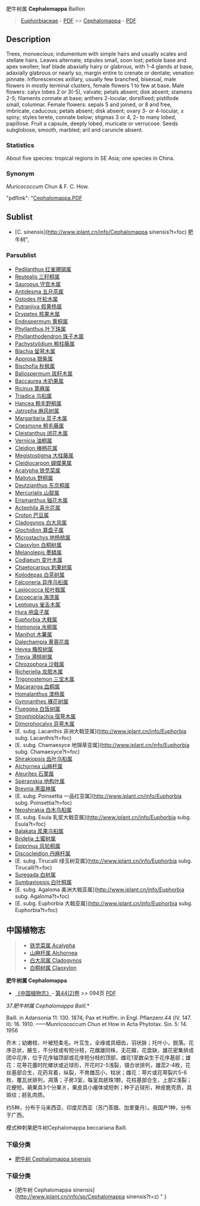 肥牛树属 **Cephalomappa** Baillon

> [Euphorbiaceae](http://www.iplant.cn/info/Euphorbiaceae?t=foc) - [PDF](http://www.iplant.cn/foc/pdf/Euphorbiaceae.pdf) >> [Cephalomappa](http://www.iplant.cn/info/Cephalomappa?t=foc) - [PDF](http://www.iplant.cn/foc/pdf/Cephalomappa.pdf)

## Description

Trees, monoecious; indumentum with simple hairs and usually scales and stellate hairs. Leaves alternate; stipules small, soon lost; petiole base and apex swollen; leaf blade abaxially hairy or glabrous, with 1-4 glands at base, adaxially glabrous or nearly so, margin entire to crenate or dentate; venation pinnate. Inflorescences axillary, usually few branched, bisexual, male flowers in mostly terminal clusters, female flowers 1 to few at base. Male flowers: calyx lobes 2 or 3(-5), valvate; petals absent; disk absent; stamens 2-5; filaments connate at base; anthers 2-locular, dorsifixed; pistillode small, columnar. Female flowers: sepals 5 and joined, or 8 and free, imbricate, caducous; petals absent; disk absent; ovary 3- or 4-locular, ± spiny; styles terete, connate below; stigmas 3 or 4, 2- to many lobed, papillose. Fruit a capsule, deeply lobed, muricate or verrucose. Seeds subglobose, smooth, marbled; aril and caruncle absent.

### Statistics
About five species: tropical regions in SE Asia; one species in China.

### Synonym
*Muricococcum* Chun & F. C. How.

  "pdflink": "[Cephalomappa.PDF](http://www.iplant.cn/foc/pdf/Cephalomappa.pdf)

## Sublist

* [C.  sinensis](http://www.iplant.cn/info/Cephalomappa sinensis?t=foc) 肥牛树",

### Parsublist

* [Pedilanthus  红雀珊瑚属](http://www.iplant.cn/info/Pedilanthus?t=foc)
* [Reutealis  三籽桐属](http://www.iplant.cn/info/Reutealis?t=foc)
* [Sauropus  守宫木属](http://www.iplant.cn/info/Sauropus?t=foc)
* [Antidesma  五月茶属](http://www.iplant.cn/info/Antidesma?t=foc)
* [Ostodes  叶轮木属](http://www.iplant.cn/info/Ostodes?t=foc)
* [Putranjiva  假黄杨属](http://www.iplant.cn/info/Putranjiva?t=foc)
* [Drypetes  核果木属](http://www.iplant.cn/info/Drypetes?t=foc)
* [Endospermum  黄桐属](http://www.iplant.cn/info/Endospermum?t=foc)
* [Phyllanthus  叶下珠属](http://www.iplant.cn/info/Phyllanthus?t=foc)
* [Phyllanthodendron  珠子木属](http://www.iplant.cn/info/Phyllanthodendron?t=foc)
* [Pachystylidium  粗柱藤属](http://www.iplant.cn/info/Pachystylidium?t=foc)
* [Blachia  留萼木属](http://www.iplant.cn/info/Blachia?t=foc)
* [Aporosa  银柴属](http://www.iplant.cn/info/Aporosa?t=foc)
* [Bischofia  秋枫属](http://www.iplant.cn/info/Bischofia?t=foc)
* [Baliospermum  斑籽木属](http://www.iplant.cn/info/Baliospermum?t=foc)
* [Baccaurea  木奶果属](http://www.iplant.cn/info/Baccaurea?t=foc)
* [Ricinus  蓖麻属](http://www.iplant.cn/info/Ricinus?t=foc)
* [Triadica  乌桕属](http://www.iplant.cn/info/Triadica?t=foc)
* [Hancea  粗毛野桐属](http://www.iplant.cn/info/Hancea?t=foc)
* [Jatropha  麻风树属](http://www.iplant.cn/info/Jatropha?t=foc)
* [Margaritaria  蓝子木属](http://www.iplant.cn/info/Margaritaria?t=foc)
* [Cnesmone  粗毛藤属](http://www.iplant.cn/info/Cnesmone?t=foc)
* [Cleistanthus  闭花木属](http://www.iplant.cn/info/Cleistanthus?t=foc)
* [Vernicia  油桐属](http://www.iplant.cn/info/Vernicia?t=foc)
* [Cleidion  棒柄花属](http://www.iplant.cn/info/Cleidion?t=foc)
* [Megistostigma  大柱藤属](http://www.iplant.cn/info/Megistostigma?t=foc)
* [Cleidiocarpon  蝴蝶果属](http://www.iplant.cn/info/Cleidiocarpon?t=foc)
* [Acalypha  铁苋菜属](Acalypha-铁苋菜属.md)
* [Mallotus  野桐属](http://www.iplant.cn/info/Mallotus?t=foc)
* [Deutzianthus  东京桐属](http://www.iplant.cn/info/Deutzianthus?t=foc)
* [Mercurialis  山靛属](http://www.iplant.cn/info/Mercurialis?t=foc)
* [Erismanthus  轴花木属](http://www.iplant.cn/info/Erismanthus?t=foc)
* [Actephila  喜光花属](Actephila-喜光花属.md)
* [Croton  巴豆属](http://www.iplant.cn/info/Croton?t=foc)
* [Cladogynos  白大凤属](http://www.iplant.cn/info/Cladogynos?t=foc)
* [Glochidion  算盘子属](http://www.iplant.cn/info/Glochidion?t=foc)
* [Microstachys  地杨桃属](http://www.iplant.cn/info/Microstachys?t=foc)
* [Claoxylon  白桐树属](http://www.iplant.cn/info/Claoxylon?t=foc)
* [Melanolepis  墨鳞属](http://www.iplant.cn/info/Melanolepis?t=foc)
* [Codiaeum  变叶木属](http://www.iplant.cn/info/Codiaeum?t=foc)
* [Chaetocarpus  刺果树属](http://www.iplant.cn/info/Chaetocarpus?t=foc)
* [Koilodepas  白茶树属](http://www.iplant.cn/info/Koilodepas?t=foc)
* [Falconeria  异序乌桕属](http://www.iplant.cn/info/Falconeria?t=foc)
* [Lasiococca  轮叶戟属](http://www.iplant.cn/info/Lasiococca?t=foc)
* [Excoecaria  海漆属](http://www.iplant.cn/info/Excoecaria?t=foc)
* [Leptopus  雀舌木属](http://www.iplant.cn/info/Leptopus?t=foc)
* [Hura  响盒子属](http://www.iplant.cn/info/Hura?t=foc)
* [Euphorbia  大戟属](http://www.iplant.cn/info/Euphorbia?t=foc)
* [Homonoia  水柳属](http://www.iplant.cn/info/Homonoia?t=foc)
* [Manihot  木薯属](http://www.iplant.cn/info/Manihot?t=foc)
* [Dalechampia  黄蓉花属](http://www.iplant.cn/info/Dalechampia?t=foc)
* [Hevea  橡胶树属](http://www.iplant.cn/info/Hevea?t=foc)
* [Trevia  滑桃树属](http://www.iplant.cn/info/Trevia?t=foc)
* [Chrozophora  沙戟属](http://www.iplant.cn/info/Chrozophora?t=foc)
* [Richeriella  龙胆木属](http://www.iplant.cn/info/Richeriella?t=foc)
* [Trigonostemon  三宝木属](http://www.iplant.cn/info/Trigonostemon?t=foc)
* [Macaranga  血桐属](http://www.iplant.cn/info/Macaranga?t=foc)
* [Homalanthus  澳杨属](http://www.iplant.cn/info/Homalanthus?t=foc)
* [Gymnanthes  裸花树属](http://www.iplant.cn/info/Gymnanthes?t=foc)
* [Flueggea  白饭树属](http://www.iplant.cn/info/Flueggea?t=foc)
* [Strophioblachia  宿萼木属](http://www.iplant.cn/info/Strophioblachia?t=foc)
* [Dimorphocalyx  异萼木属](http://www.iplant.cn/info/Dimorphocalyx?t=foc)
* [E.  subg. Lacanthis  非洲大戟亚属](http://www.iplant.cn/info/Euphorbia subg. Lacanthis?t=foc)
* [E.  subg. Chamaesyce  地锦草亚属](http://www.iplant.cn/info/Euphorbia subg. Chamaesyce?t=foc)
* [Shirakiopsis  齿叶乌桕属](http://www.iplant.cn/info/Shirakiopsis?t=foc)
* [Alchornea  山麻杆属](http://www.iplant.cn/info/Alchornea?t=foc)
* [Aleurites  石栗属](http://www.iplant.cn/info/Aleurites?t=foc)
* [Speranskia  地构叶属](http://www.iplant.cn/info/Speranskia?t=foc)
* [Breynia  黑面神属](http://www.iplant.cn/info/Breynia?t=foc)
* [E.  subg. Poinsettia  一品红亚属](http://www.iplant.cn/info/Euphorbia subg. Poinsettia?t=foc)
* [Neoshirakia  白木乌桕属](http://www.iplant.cn/info/Neoshirakia?t=foc)
* [E.  subg. Esula  乳浆大戟亚属](http://www.iplant.cn/info/Euphorbia subg. Esula?t=foc)
* [Balakata  浆果乌桕属](http://www.iplant.cn/info/Balakata?t=foc)
* [Bridelia  土蜜树属](http://www.iplant.cn/info/Bridelia?t=foc)
* [Epiprinus  风轮桐属](http://www.iplant.cn/info/Epiprinus?t=foc)
* [Discocleidion  丹麻杆属](http://www.iplant.cn/info/Discocleidion?t=foc)
* [E.  subg. Tirucalli  绿玉树亚属](http://www.iplant.cn/info/Euphorbia subg. Tirucalli?t=foc)
* [Suregada  白树属](http://www.iplant.cn/info/Suregada?t=foc)
* [Sumbaviopsis  白叶桐属](http://www.iplant.cn/info/Sumbaviopsis?t=foc)
* [E.  subg. Agaloma  美洲大戟亚属](http://www.iplant.cn/info/Euphorbia subg. Agaloma?t=foc)
* [E.  subg. Euphorbia  大戟亚属](http://www.iplant.cn/info/Euphorbia subg. Euphorbia?t=foc)


## 中国植物志

> * [铁苋菜属  Acalypha](Acalypha-铁苋菜属.md)
> * [山麻杆属  Alchornea](Alchornea-山麻秆属.md)
> * [白大凤属  Cladogynos](Cladogynos-白大凤属.md)
> * [白桐树属  Claoxylon](Claoxylon-白桐树属.md)


**肥牛树属 Cephalomappa**

* [《中国植物志》](http://www.iplant.cn/frps)- [第44(2)卷](http://www.iplant.cn/frps/vol/44(2)) >> 094页 [PDF](http://www.iplant.cn/frps/pdf/44(2)/094y.pdf)


**37.肥牛树属* Cephalomappa Baill.**

Baill. in Adansonia 11: 130. 1874; Pax et Hoffm. in Engl. Pflanzenr.44 (Ⅳ. 147. Ⅱ): 16. 1910. ——Munricococcum Chun et How in Acta Phytotax. Sin. 5: 14. 1956

乔木；幼嫩枝、叶被短柔毛。叶互生，全缘或具细齿，羽状脉；托叶小，脱落。花序总状，腋生，不分枝或有短分枝，花雌雄同株，无花瓣，花盘缺，雄花密集排成团伞花序，位于花序轴顶部或花序短分枝的顶部，雌花1至数朵生于花序基部；雄花：花萼花蕾时陀螺状或近球形，开花时2-5浅裂，镊合状排列，雄蕊2-4枚，花丝基部合生，花药背着，纵裂，不育雌蕊小，柱状；雌花：萼片或花萼裂片5-6枚，覆瓦状排列，凋落；子房3室，每室具胚珠1颗，花柱基部合生，上部2浅裂；花梗短。蒴果具3个分果爿，果皮具小瘤体或短刺；种子近球形，种皮脆壳质，具斑纹；胚乳肉质。

约5种，分布于马来西亚、印度尼西亚（苏门答腊、加里曼丹）。我国产1种，分布于广西。

模式种刺果肥牛树Cephalomappa beccariana Baill.

### 下级分类
* [肥牛树  Cephalomappa sinensis](Cephalomappa-sinensis-肥牛树.md)

### 下级分类
* [肥牛树  Cephalomappa sinensis](http://www.iplant.cn/info/sp/Cephalomappa sinensis?t=z)
"
}